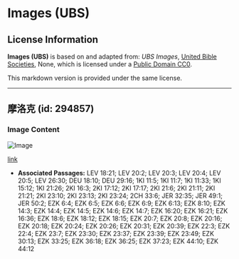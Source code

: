 # Images (UBS)

## License Information

**Images (UBS)** is based on and adapted from: _UBS Images_, [United Bible Societies](https://unitedbiblesocieties.org/), None, which is licensed under a [Public Domain CC0](https://creativecommons.org/public-domain/cc0/).

This markdown version is provided under the same license.



--------------------------------

## 摩洛克 (id: 294857)

### Image Content

![Image](https://cdn.aquifer.bible/aquifer-content/resources/Media/WEB-0636_molech.jpg)

[link](https://cdn.aquifer.bible/aquifer-content/resources/Media/WEB-0636_molech.jpg)

* **Associated Passages:** LEV 18:21; LEV 20:2; LEV 20:3; LEV 20:4; LEV 20:5; LEV 26:30; DEU 18:10; DEU 29:16; 1KI 11:5; 1KI 11:7; 1KI 11:33; 1KI 15:12; 1KI 21:26; 2KI 16:3; 2KI 17:12; 2KI 17:17; 2KI 21:6; 2KI 21:11; 2KI 21:21; 2KI 23:10; 2KI 23:13; 2KI 23:24; 2CH 33:6; JER 32:35; JER 49:1; JER 50:2; EZK 6:4; EZK 6:5; EZK 6:6; EZK 6:9; EZK 6:13; EZK 8:10; EZK 14:3; EZK 14:4; EZK 14:5; EZK 14:6; EZK 14:7; EZK 16:20; EZK 16:21; EZK 16:36; EZK 18:6; EZK 18:12; EZK 18:15; EZK 20:7; EZK 20:8; EZK 20:16; EZK 20:18; EZK 20:24; EZK 20:26; EZK 20:31; EZK 20:39; EZK 22:3; EZK 22:4; EZK 23:7; EZK 23:30; EZK 23:37; EZK 23:39; EZK 23:49; EZK 30:13; EZK 33:25; EZK 36:18; EZK 36:25; EZK 37:23; EZK 44:10; EZK 44:12

